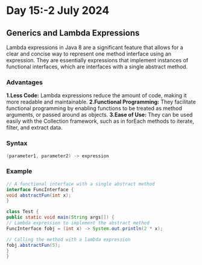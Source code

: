 # Day 15:-2 July 2024

## Generics and Lambda Expressions
Lambda expressions in Java 8 are a significant feature that allows for a clear and concise way to represent one method interface using an expression. They are essentially expressions that implement instances of functional interfaces, which are interfaces with a single abstract method.

### Advantages
**1.Less Code:** Lambda expressions reduce the amount of code, making it more readable and maintainable.
**2.Functional Programming:** They facilitate functional programming by enabling functions to be treated as method arguments, or passed around as objects.
**3.Ease of Use:** They can be used easily with the Collection framework, such as in forEach methods to iterate, filter, and extract data.

### Syntax 
```java
(parameter1, parameter2) -> expression
```

### Example
```java
// A functional interface with a single abstract method
interface FuncInterface {
void abstractFun(int x);
}

class Test {
public static void main(String args[]) {
// Lambda expression to implement the abstract method
FuncInterface fobj = (int x) -> System.out.println(2 * x);

// Calling the method with a lambda expression
fobj.abstractFun(5);
}
}
```